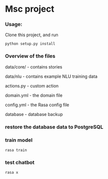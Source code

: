 # Msc project

### Usage:
Clone this project, and run

`python setup.py install`


### Overview of the files
data/core/ - contains stories

data/nlu - contains example NLU training data

actions.py - custom action

domain.yml - the domain file

config.yml - the Rasa config file

database - database backup

### restore the database data to PostgreSQL

### train model
`rasa train`

### test chatbot
`rasa x`



